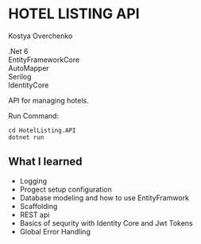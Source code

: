 HOTEL LISTING API
================

Kostya Overchenko

.Net 6 <br>
EntityFrameworkCore<br>
AutoMapper<br>
Serilog<br>
IdentityCore<br>

API for managing hotels.

Run Command:

	cd HotelListing.API
	dotnet run 

What I learned
-------------------

- Logging
- Progect setup configuration
- Database modeling and how to use EntityFramwork
- Scaffolding
- REST api
- Basics of sequrity with Identity Core and Jwt Tokens
- Global Error Handling
